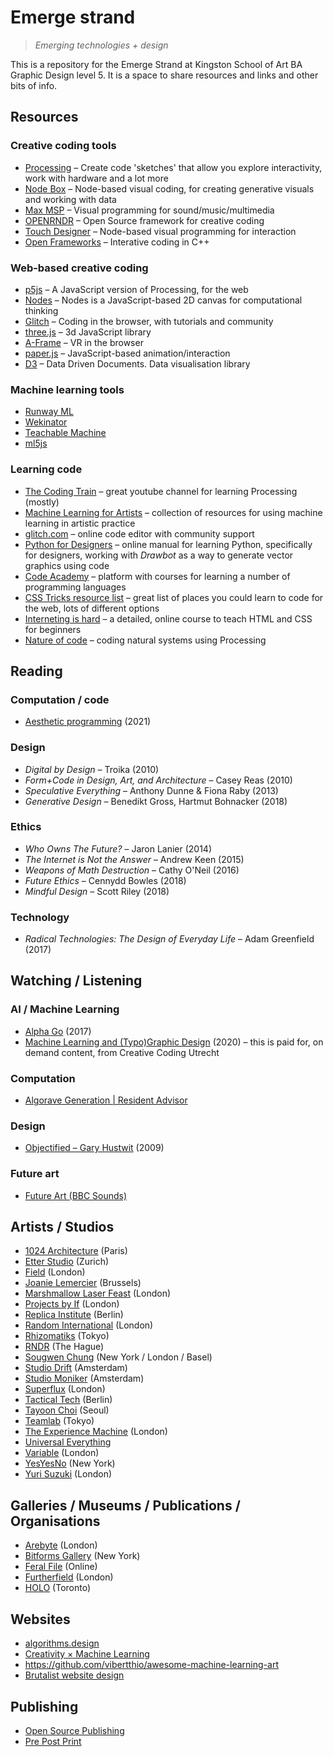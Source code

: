 # Emerge strand
> *Emerging technologies + design*

This is a repository for the Emerge Strand at Kingston School of Art BA Graphic Design level 5. It is a space to share resources and links and other bits of info.

## Resources

### Creative coding tools

- [Processing](https://processing.org/) – Create code 'sketches' that allow you explore interactivity, work with hardware and a lot more
- [Node Box](https://www.nodebox.net/) – Node-based visual coding, for creating generative visuals and working with data
- [Max MSP](https://cycling74.com/) – Visual programming for sound/music/multimedia
- [OPENRNDR](https://openrndr.org/) – Open Source framework for creative coding
- [Touch Designer](https://derivative.ca/) – Node-based visual programming for interaction
- [Open Frameworks](https://openframeworks.cc/) – Interative coding in C++

### Web-based creative coding

- [p5js](https://p5js.org/) – A JavaScript version of Processing, for the web
- [Nodes](https://nodes.io/) – Nodes is a JavaScript-based 2D canvas for computational thinking
- [Glitch](https://glitch.com/) – Coding in the browser, with tutorials and community
- [three.js](https://threejs.org/) – 3d JavaScript library
- [A-Frame](https://aframe.io/) – VR in the browser
- [paper.js](http://paperjs.org/) – JavaScript-based animation/interaction
- [D3](https://d3js.org/) – Data Driven Documents. Data visualisation library

### Machine learning tools
- [Runway ML](https://runwayml.com/)
- [Wekinator](http://www.wekinator.org/)
- [Teachable Machine](https://teachablemachine.withgoogle.com/)
- [ml5js](https://ml5js.org/)

### Learning code
- [The Coding Train](https://www.youtube.com/channel/UCvjgXvBlbQiydffZU7m1_aw) – great youtube channel for learning Processing (mostly)
- [Machine Learning for Artists](https://ml4a.github.io/) – collection of resources for using machine learning in artistic practice
- [glitch.com](https://glitch.com/) – online code editor with community support
- [Python for Designers](https://pythonfordesigners.com/) – online manual for learning Python, specifically for designers, working with *Drawbot* as a way to generate vector graphics using code
- [Code Academy](https://www.codecademy.com/) – platform with courses for learning a number of programming languages
- [CSS Tricks resource list](https://css-tricks.com/where-do-you-learn-html-css-in-2019/) – great list of places you could learn to code for the web, lots of different options
- [Interneting is hard](https://www.internetingishard.com/) – a detailed, online course to teach HTML and CSS for beginners
- [Nature of code](https://natureofcode.com/) – coding natural systems using Processing

## Reading

### Computation / code

- [Aesthetic programming](http://aesthetic-programming.net/) (2021)

### Design

- *Digital by Design* – Troika (2010)
- *Form+Code in Design, Art, and Architecture* – Casey Reas (2010)
- *Speculative Everything* – Anthony Dunne & Fiona Raby (2013)
- *Generative Design* – Benedikt Gross, Hartmut Bohnacker (2018)

### Ethics

- *Who Owns The Future?* – Jaron Lanier (2014)
- *The Internet is Not the Answer* – Andrew Keen (2015)
- *Weapons of Math Destruction* – Cathy O'Neil (2016)
- *Future Ethics* – Cennydd Bowles (2018)
- *Mindful Design* – Scott Riley (2018)

### Technology

- *Radical Technologies: The Design of Everyday Life* – Adam Greenfield (2017)

## Watching / Listening

### AI / Machine Learning

- [Alpha Go](https://www.alphagomovie.com/) (2017)
- [Machine Learning and (Typo)Graphic Design](https://vimeo.com/ondemand/mlgd) (2020) – this is paid for, on demand content, from Creative Coding Utrecht

### Computation

- [Algorave Generation | Resident Advisor](https://www.youtube.com/watch?v=S2EZqikCIfY)

### Design

- [Objectified – Gary Hustwit](https://www.hustwit.com/objectified) (2009)

### Future art

- [Future Art (BBC Sounds)](https://www.bbc.co.uk/programmes/m000sz87)

## Artists / Studios

- [1024 Architecture](https://www.1024architecture.net/) (Paris)
- [Etter Studio](https://etterstudio.com/) (Zurich)
- [Field](https://field.io/) (London)
- [Joanie Lemercier](https://joanielemercier.com/) (Brussels)
- [Marshmallow Laser Feast](https://www.marshmallowlaserfeast.com/) (London)
- [Projects by If](https://www.projectsbyif.com/) (London)
- [Replica Institute](https://replica.institute/) (Berlin)
- [Random International](https://www.random-international.com/) (London)
- [Rhizomatiks](https://rhizomatiks.com/en/) (Tokyo)
- [RNDR](https://rndr.studio/) (The Hague)
- [Sougwen Chung](https://sougwen.com/) (New York / London / Basel)
- [Studio Drift](https://www.studiodrift.com/) (Amsterdam)
- [Studio Moniker](https://studiomoniker.com/) (Amsterdam)
- [Superflux](https://superflux.in/) (London)
- [Tactical Tech](https://tacticaltech.org/) (Berlin)
- [Tayoon Choi](http://taeyoonchoi.com/) (Seoul)
- [Teamlab](https://www.teamlab.art/) (Tokyo)
- [The Experience Machine](https://www.the-experience-machine.com/) (London)
- [Universal Everything](https://www.universaleverything.com/)
- [Variable](https://variable.io/) (London)
- [YesYesNo](http://www.yesyesno.com/) (New York)
- [Yuri Suzuki](https://yurisuzuki.com/) (London)

## Galleries / Museums / Publications / Organisations

- [Arebyte](https://www.arebyte.com/) (London)
- [Bitforms Gallery](https://bitforms.art/) (New York)
- [Feral File](https://feralfile.com/) (Online)
- [Furtherfield](https://www.furtherfield.org/) (London)
- [HOLO](https://www.holo.mg/) (Toronto)

## Websites

- [algorithms.design](https://algorithms.design)
- [Creativity &times; Machine Learning](https://mlart.co/)
- https://github.com/vibertthio/awesome-machine-learning-art
- [Brutalist website design](https://brutalistwebsites.com/)


## Publishing

- [Open Source Publishing](http://osp.kitchen/)
- [Pre Post Print](https://prepostprint.org/parsons/)
